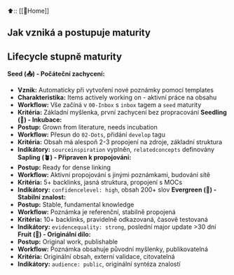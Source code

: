 ⬆️:: [[🏡Home]]

## **Jak vzniká a postupuje maturity**
## **Lifecycle stupně maturity**
**Seed (📤) - Počáteční zachycení:**
- **Vznik:** Automaticky při vytvoření nové poznámky pomocí templates
- **Charakteristika:** Items actively working on - aktivní práce na obsahu
- **Workflow:** Vše začíná v `00-Inbox` s `inbox` tagem a `seed` maturity
- **Kritéria:** Základní myšlenka, první zachycení bez propracování
**Seedling (🌱) - Inkubace:**
- **Postup:** Grown from literature, needs incubation
- **Workflow:** Přesun do `02-Dots`, přidání `develop` tagu
- **Kritéria:** Obsah má alespoň 2-3 propojení na zdroje, základní struktura
- **Indikátory:** `sourceinspiration` vyplněn, `relatedconcepts` definovány
**Sapling (🪴) - Připraven k propojování:**
- **Postup:** Ready for dense linking
- **Workflow:** Aktivní propojování s jinými poznámkami, budování sítě
- **Kritéria:** 5+ backlinks, jasná struktura, propojení s MOCs
- **Indikátory:** `confidencelevel: high`, obsah 200+ slov
**Evergreen (🌲) - Stabilní znalost:**
- **Postup:** Stable, fundamental knowledge
- **Workflow:** Poznámka je referenční, stabilně propojená
- **Kritéria:** 10+ backlinks, pravidelně odkazovaná, časově testovaná
- **Indikátory:** `evidencequality: strong`, poslední major update >30 dní
**Fruit (🍓) - Originální dílo:**
- **Postup:** Original work, publishable
- **Workflow:** Poznámka obsahuje původní myšlenky, publikovatelná
- **Kritéria:** Originální obsah, externí validace, citovatelná
- **Indikátory:** `audience: public`, originální syntéza znalostí